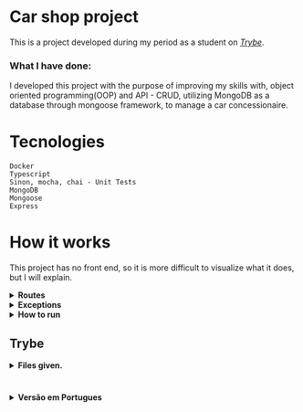 # Car shop project
This is a project developed during my period as a student on [*Trybe*](https://www.betrybe.com/).

### What I have done:
I developed this project with the purpose of improving my skills with, object oriented programming(OOP) and API - CRUD, utilizing MongoDB as a database through mongoose framework, to manage a car concessionaire.

# Tecnologies

```
Docker
Typescript
Sinon, mocha, chai - Unit Tests
MongoDB
Mongoose
Express
```
# How it works
This project has no front end, so it is more difficult to visualize what it does, but I will explain.

<details>
  <summary><strong>Routes</strong></summary>
  
  ### There is two routes that has the same purposes, they are: /cars and /motorcycles.
  Their HTTP methods are:

  ## Post:
  - post */motorcycles* or */cars*: </br>
  It recives an object that represents the vehicle, and returns the same object with the vehicle id, like this:

  *Object that user send*
  ```json
  {
    "model": "Marea",
    "year": 2002,
    "color": "Black",
    "status": true,
    "buyValue": 15.990,
    "doorsQty": 4,
    "seatsQty": 5,
  }
  ```
  *Response that user recives*
  ```json
  {
    "id": "6348513f34c397abcad040b2",
    "model": "Marea",
    "year": 2002,
    "color": "Black",
    "status": true,
    "buyValue": 15.990,
    "doorsQty": 4,
    "seatsQty": 5,
  }
  ```

  ## Get:
  - get */motorcycles* or */cars*: </br>
  That returns a list of vehicles like this example:
  ```json
  [
    {
      "id": "634852326b35b59438fbea2f",
      "model": "Honda Cb 600f Hornet",
      "year": 2005,
      "color": "Yellow",
      "status": true,
      "buyValue": 30.000,
      "category": "Street",
      "engineCapacity": 600,
    },
    {
      "id": "634852326b35b59438fbea31",
      "model": "Honda Cbr 1000rr",
      "year": 2011,
      "color": "Orange",
      "status": true,
      "buyValue": 59.900,
      "category": "Street",
      "engineCapacity": 1000,
    },
  ]
  ```
  - get */motorcycles/id* or */cars/id*: </br>
  That returns the vehicle that matches the id, like this:
  ```json
    {
      "id": "634852326b35b59438fbea31",
      "model": "Honda Cbr 1000rr",
      "year": 2011,
      "color": "Orange",
      "status": true,
      "buyValue": 59.900,
      "category": "Street",
      "engineCapacity": 1000,
    }
  ```

  ## Put:
  - put */motorcycles/id* or */cars/id*: </br>
  It will update the vehicle informations that has the same id, with the new ones provided.
  
  *Object that user send*
  ```json
  {
    "model": "Marea",
    "year": 2012,
    "color": "Red",
    "status": true,
    "buyValue": 20.000,
    "doorsQty": 4,
    "seatsQty": 5,
  }
  ```
  *Response that user recives*
  ```json
  {
    "id": "6348513f34c397abcad040b2",
    "model": "Marea",
    "year": 2012,
    "color": "Red",
    "status": true,
    "buyValue": 20.000,
    "doorsQty": 4,
    "seatsQty": 5,
  }
  ```

  ### Delete:

  - delete */motorcycles/id* or */cars/id*: </br>
  It will delete the vehicle that has the id passed on the url. </br>
  *It only returns a 200 status*

</details>

<details>
  <summary><strong>Exceptions</strong></summary>

  ### When trying to access any of the routes that needs id, will be two exceptions that will throw an error:

  - The first one is when the user gives an invalid mongoID, for example:
    - <strong>get /motorcycles/12</strong> <-- 12 is an invalid mongo id. </br>
    So it will return the following object:
  ```json
  { "message": "Invalid mongo id" }
  ```

  - The second one is when the user gives an id that does not exists, for example:
    - <strong>put /cars/6348513f34c397abcad040c9</strong> <-- it is an valid mongo id, but does not exist on database. </br>
    It can return the following objects based on route:
  ```json
  { "message": "Car not found" }
  ```
  ```json
  { "message": "Motorcycle not found" }
  ```

</details>

<details>
  <summary><strong>How to run</strong></summary>

  - First step, you want to clone this repository, use:
  ```
  git clone git@github.com:RicardoSouza03/carShop.git
  ```

  - after that you have to access the file with the project, use:
  ```
  cd carShop
  ```

  - Once inside the project file, I advise to run it with docker, since it is already done:
    - docker will create two containers, one for the database, called car_shop_db, and another for the application, called car_shop.
  ```
  docker-compose up -d
  ```
  
  - To start the application you have to utilize the container car_shop, install the dependencies, and after that start the application, you can do that using the following lines:
  ```
  docker exec -it car_shop bash
  npm i
  npm run dev
  ```

  - And finally, you can use it with some REST client to test this API.
    - I utilized thunder client, but fell free to use any other.
</details>

## Trybe

<details>
  <summary><strong>Files given.</strong></summary>
  <ul>
    <li>Project files structure</li>
    <li>Eslint configs</li>
    <li>Docker config</li>
    <li>Jest configs</li>
    <li>Typescript config</li>
    <li>Dependecies</li>
  </ul>
</details>

#

<details>
<summary><strong>Versão em Portugues</strong></summary>

### O que foi feito:
Eu desenvolvi este projeto com o propóstio de melhorar minhas habilidades com a programação orientada a objeto (POO) e a criação de API - CRUD, utilizando como banco de dados o MongoDB através do framework mongoose, com a finalidade de administrar uma concessionária de carros.

# Tecnologias

```
Docker
Typescript
Sinon, mocha, chai - Testes unitários
MongoDB
Mongoose
Express
```
# Como funciona
Esse projeto não possui front end, o que dificulta a visualização do que ele faz, mas eu irei explicar.

<details>
  <summary><strong>Rotas</strong></summary>
  
  ### Existem duas rotas com os mesmos propósitos, estas são: /cars e /motorcycles.
  Os metódos HTTP delas são:

  ## Post:
  - post */motorcycles* ou */cars*: </br>
  Ela recebe um objeto que representa um veículo, e retorna o mesmo objeto, só que agora com o id deste veículo, exemplo:

  *Objeto que o usuário envia*
  ```json
  {
    "model": "Marea",
    "year": 2002,
    "color": "Black",
    "status": true,
    "buyValue": 15.990,
    "doorsQty": 4,
    "seatsQty": 5,
  }
  ```
  *Resposta que o usuário recebe*
  ```json
  {
    "id": "6348513f34c397abcad040b2",
    "model": "Marea",
    "year": 2002,
    "color": "Black",
    "status": true,
    "buyValue": 15.990,
    "doorsQty": 4,
    "seatsQty": 5,
  }
  ```

  ## Get:
  - get */motorcycles* ou */cars*: </br>
  Esta retorna uma lista com os veículos, exemplo:
  ```json
  [
    {
      "id": "634852326b35b59438fbea2f",
      "model": "Honda Cb 600f Hornet",
      "year": 2005,
      "color": "Yellow",
      "status": true,
      "buyValue": 30.000,
      "category": "Street",
      "engineCapacity": 600,
    },
    {
      "id": "634852326b35b59438fbea31",
      "model": "Honda Cbr 1000rr",
      "year": 2011,
      "color": "Orange",
      "status": true,
      "buyValue": 59.900,
      "category": "Street",
      "engineCapacity": 1000,
    },
  ]
  ```
  - get */motorcycles/id* ou */cars/id*: </br>
  Esta retorna o veículo que contém o mesmo id passado, exemplo:
  ```json
    {
      "id": "634852326b35b59438fbea31",
      "model": "Honda Cbr 1000rr",
      "year": 2011,
      "color": "Orange",
      "status": true,
      "buyValue": 59.900,
      "category": "Street",
      "engineCapacity": 1000,
    }
  ```

  ## Put:
  - put */motorcycles/id* ou */cars/id*: </br>
  Ela ira atualizar as informações do veículo com o mesmo id, com as novas informações passadas, exemplo:
  
  *Objeto que o usuário envia*
  ```json
  {
    "model": "Marea",
    "year": 2012,
    "color": "Red",
    "status": true,
    "buyValue": 20.000,
    "doorsQty": 4,
    "seatsQty": 5,
  }
  ```
  *Resposta que o usuário recebe*
  ```json
  {
    "id": "6348513f34c397abcad040b2",
    "model": "Marea",
    "year": 2012,
    "color": "Red",
    "status": true,
    "buyValue": 20.000,
    "doorsQty": 4,
    "seatsQty": 5,
  }
  ```

  ### Delete:

  - delete */motorcycles/id* ou */cars/id*: </br>
  Ela ira deletar o veículo com o mesmo id passado na url. </br>
  *Somente retorna um status 200*

</details>

<details>
  <summary><strong>Exceções</strong></summary>

  ### Quando tentar acessar qualquer rota que utiliza o id, haveram duas exceções que acusará um erro:

  - A primeira é quando o usuário passa um mongoID inválido, por exemplo:
    - <strong>get /motorcycles/12</strong> <-- 12 é um mongo id inválido. </br>
    Então será retornado o seguinte objeto:
  ```json
  { "message": "Invalid mongo id" }
  ```

  - A segunda é quando um usuário passa um id que não existe, por exemplo:
    - <strong>put /cars/6348513f34c397abcad040c9</strong> <-- este é um mongo id válido, mas não existe no banco de dados. </br>
    Então será retornado um dos seguintes objetos:
  ```json
  { "message": "Car not found" }
  ```
  ```json
  { "message": "Motorcycle not found" }
  ```

</details>

<details>
  <summary><strong>Como rodar</strong></summary>

  - Primeiramente, você deve clonar este repositório, rode:
  ```
  git clone git@github.com:RicardoSouza03/carShop.git
  ```

  - Após isto você deverá acessar a pasta com o projeto, rode:
  ```
  cd carShop
  ```

  - Agora já dentro da pasta, eu recomendo que rode o projeto com docker, já que já está pronto:
    - O docker ira criar dois containers, um para o banco de dados, chamado car_shop_db, e outro para a aplicação, chamado car_shop
  ```
  docker-compose up -d
  ```
  
  - E para inicar a aplicação, você têm de utilizar o container car_shop, instalar as dependências, e após isto inicia-la, você pode fazer isto através das seguintes linhas:
  ```
  docker exec -it car_shop bash
  npm i
  npm run dev
  ```

  - E finalmente você pode testar a API com algum cliente feito para isto.
    - Eu utilizei o thunder client mas fique a vontade para usar qualquer outro.
</details>

## Trybe

<details>
  <summary><strong>Pastas providas.</strong></summary>
  <ul>
    <li>Estruturas de pastas</li>
    <li>configurações Eslint</li>
    <li>configurações Docker</li>
    <li>configurações Jest</li>
    <li>configurações Typescript</li>
    <li>Dependências</li>
  </ul>
</details>

</details>
